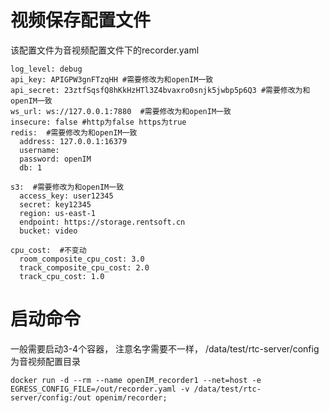 # 视频保存配置文件

该配置文件为音视频配置文件下的recorder.yaml
```
log_level: debug 
api_key: APIGPW3gnFTzqHH #需要修改为和openIM一致
api_secret: 23ztfSqsfQ8hKkHzHTl3Z4bvaxro0snjk5jwbp5p6Q3 #需要修改为和openIM一致
ws_url: ws://127.0.0.1:7880  #需要修改为和openIM一致
insecure: false #http为false https为true
redis:  #需要修改为和openIM一致
  address: 127.0.0.1:16379
  username:
  password: openIM
  db: 1

s3:  #需要修改为和openIM一致
  access_key: user12345
  secret: key12345
  region: us-east-1
  endpoint: https://storage.rentsoft.cn
  bucket: video

cpu_cost:  #不变动
  room_composite_cpu_cost: 3.0
  track_composite_cpu_cost: 2.0
  track_cpu_cost: 1.0
```

# 启动命令 
一般需要启动3-4个容器， 注意名字需要不一样， /data/test/rtc-server/config 为音视频配置目录
```
docker run -d --rm --name openIM_recorder1 --net=host -e EGRESS_CONFIG_FILE=/out/recorder.yaml -v /data/test/rtc-server/config:/out openim/recorder;

```